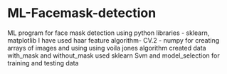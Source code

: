 # ML-Facemask-detection
ML program for face mask detection using python libraries - sklearn, matplotlib
I have used haar feature algorithm- CV.2 - numpy for creating arrays of images and using using voila jones algorithm
created data with_mask and without_mask
used sklearn Svm and model_selection for training and testing data
